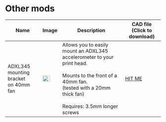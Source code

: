 # Other mods


| Name                                     | Image                                                            | Description                                                                                                                                                                                   | CAD file (Click to download)                                                                              |
|------------------------------------------|------------------------------------------------------------------|-----------------------------------------------------------------------------------------------------------------------------------------------------------------------------------------------|-----------------------------------------------------------------------------------------------------------|
| ADXL345 mounting bracket<br/>on 40mm fan | <img src="../../images/ADXL345_40mm_Fan_Mount.png" width="70%"/> | Allows you to easily mount an ADXL345 accelerometer to your print head.<br/><br/>Mounts to the front of a 40mm fan.<br/>(tested with a 20mm thick fan)<br/><br/>Requires: 3.5mm longer screws | [HIT ME](https://github.com/MarvinBeym/HevORT-Mods/tree/master/cad/ADXL345_40mm_Fan_Mount.step ':ignore') |